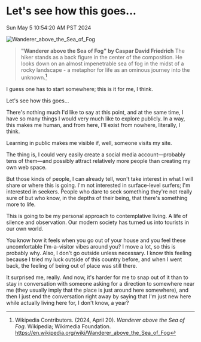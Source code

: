 # Let's see how this goes...
Sun May  5 10:54:20 AM PST 2024

![Wanderer_above_the_Sea_of_Fog](https://i.imgur.com/Q7d9wey.jpeg)
> **"Wanderer above the Sea of Fog" by Caspar David Friedrich** 
> The hiker stands as a back figure in the center of the composition. He looks down on an almost impenetrable sea of ​​fog in the midst of a rocky landscape - a metaphor for life as an ominous journey into the unknown.[^1]

I guess one has to start somewhere; this is it for me, I think.

Let's see how this goes...

There's nothing much I'd like to say at this point, and at the same time, I have so many things I would very much like to explore publicly. In a way, this makes me human, and from here, I'll exist from nowhere, literally, I think.

Learning in public makes me visible if, well, someone visits my site.

The thing is, I could very easily create a social media account—probably tens of them—and possibly attract relatively more people than creating my own web space.

But those kinds of people, I can already tell, won't take interest in what I will share or where this is going. I'm not interested in surface-level surfers; I'm interested in seekers. People who dare to seek something they're not really sure of but who know, in the depths of their being, that there's something more to life.

This is going to be my personal approach to contemplative living. A life of silence and observation. Our modern society has turned us into tourists in our own world.

You know how it feels when you go out of your house and you feel these uncomfortable I'm-a-visitor vibes around you? I move a lot, so this is probably why. Also, I don't go outside unless necessary. I know this feeling because I tried my luck outside of this country before, and when I went back, the feeling of being out of place was still there.

It surprised me, really. And now, it's harder for me to snap out of it than to stay in conversation with someone asking for a direction to somewhere near me (they usually imply that the place is just around here somewhere), and then I just end the conversation right away by saying that I'm just new here while actually living here for, I don't know, a year?

[^1]: Wikipedia Contributors. (2024, April 20). _Wanderer above the Sea of Fog_. Wikipedia; Wikimedia Foundation. https://en.wikipedia.org/wiki/Wanderer_above_the_Sea_of_Fog
